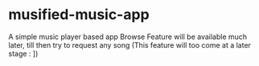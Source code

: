 # musified-music-app
A simple music player based app
Browse Feature will be available much later, till then try to request any song (This feature will too come at a later stage : ])
